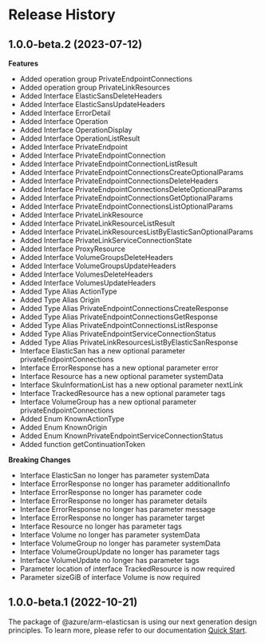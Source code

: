 # Release History
    
## 1.0.0-beta.2 (2023-07-12)
    
**Features**

  - Added operation group PrivateEndpointConnections
  - Added operation group PrivateLinkResources
  - Added Interface ElasticSansDeleteHeaders
  - Added Interface ElasticSansUpdateHeaders
  - Added Interface ErrorDetail
  - Added Interface Operation
  - Added Interface OperationDisplay
  - Added Interface OperationListResult
  - Added Interface PrivateEndpoint
  - Added Interface PrivateEndpointConnection
  - Added Interface PrivateEndpointConnectionListResult
  - Added Interface PrivateEndpointConnectionsCreateOptionalParams
  - Added Interface PrivateEndpointConnectionsDeleteHeaders
  - Added Interface PrivateEndpointConnectionsDeleteOptionalParams
  - Added Interface PrivateEndpointConnectionsGetOptionalParams
  - Added Interface PrivateEndpointConnectionsListOptionalParams
  - Added Interface PrivateLinkResource
  - Added Interface PrivateLinkResourceListResult
  - Added Interface PrivateLinkResourcesListByElasticSanOptionalParams
  - Added Interface PrivateLinkServiceConnectionState
  - Added Interface ProxyResource
  - Added Interface VolumeGroupsDeleteHeaders
  - Added Interface VolumeGroupsUpdateHeaders
  - Added Interface VolumesDeleteHeaders
  - Added Interface VolumesUpdateHeaders
  - Added Type Alias ActionType
  - Added Type Alias Origin
  - Added Type Alias PrivateEndpointConnectionsCreateResponse
  - Added Type Alias PrivateEndpointConnectionsGetResponse
  - Added Type Alias PrivateEndpointConnectionsListResponse
  - Added Type Alias PrivateEndpointServiceConnectionStatus
  - Added Type Alias PrivateLinkResourcesListByElasticSanResponse
  - Interface ElasticSan has a new optional parameter privateEndpointConnections
  - Interface ErrorResponse has a new optional parameter error
  - Interface Resource has a new optional parameter systemData
  - Interface SkuInformationList has a new optional parameter nextLink
  - Interface TrackedResource has a new optional parameter tags
  - Interface VolumeGroup has a new optional parameter privateEndpointConnections
  - Added Enum KnownActionType
  - Added Enum KnownOrigin
  - Added Enum KnownPrivateEndpointServiceConnectionStatus
  - Added function getContinuationToken

**Breaking Changes**

  - Interface ElasticSan no longer has parameter systemData
  - Interface ErrorResponse no longer has parameter additionalInfo
  - Interface ErrorResponse no longer has parameter code
  - Interface ErrorResponse no longer has parameter details
  - Interface ErrorResponse no longer has parameter message
  - Interface ErrorResponse no longer has parameter target
  - Interface Resource no longer has parameter tags
  - Interface Volume no longer has parameter systemData
  - Interface VolumeGroup no longer has parameter systemData
  - Interface VolumeGroupUpdate no longer has parameter tags
  - Interface VolumeUpdate no longer has parameter tags
  - Parameter location of interface TrackedResource is now required
  - Parameter sizeGiB of interface Volume is now required
    
    
## 1.0.0-beta.1 (2022-10-21)

The package of @azure/arm-elasticsan is using our next generation design principles. To learn more, please refer to our documentation [Quick Start](https://aka.ms/js-track2-quickstart).
